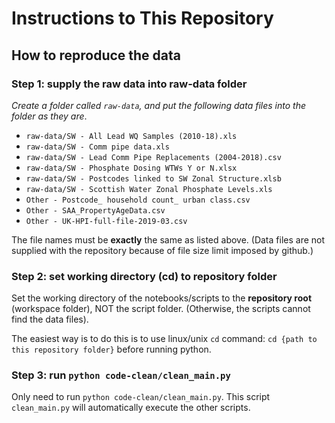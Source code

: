 # Instructions to This Repository

## How to reproduce the data

### Step 1: supply the raw data into raw-data folder

*Create a folder called `raw-data`, and put the following data files into the folder as they are*.

- `raw-data/SW - All Lead WQ Samples (2010-18).xls`
- `raw-data/SW - Comm pipe data.xls`
- `raw-data/SW - Lead Comm Pipe Replacements (2004-2018).csv`
- `raw-data/SW - Phosphate Dosing WTWs Y or N.xlsx`
- `raw-data/SW - Postcodes linked to SW Zonal Structure.xlsb`
- `raw-data/SW - Scottish Water Zonal Phosphate Levels.xls`
- `Other - Postcode_ household count_ urban class.csv`
- `Other - SAA_PropertyAgeData.csv`
- `Other - UK-HPI-full-file-2019-03.csv`

The file names must be **exactly** the same as listed above.
(Data files are not supplied with the repository because of file size limit imposed by github.)

### Step 2: set working directory (cd) to repository folder

Set the working directory of the notebooks/scripts to the
**repository root** (workspace folder), NOT the script folder.
(Otherwise, the scripts cannot find the data files).

The easiest way is to do this is to use linux/unix `cd` command:
`cd {path to this repository folder}` before running python.

### Step 3: run `python code-clean/clean_main.py`

Only need to run `python code-clean/clean_main.py`.
This script `clean_main.py` will automatically execute the other scripts.
